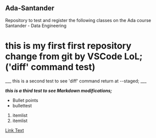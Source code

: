 ## Ada-Santander
Repository to test and register the following classes on the Ada course Santander - Data Engineering

# this is my first first repository change from git by VSCode LoL; ('diff' command test)

___ this is a second test to see 'diff' command return at --staged; ___

***this is a third test to see Markdown modifications;***

* Bullet points
 * bullettest

1. itemlist
2. itemlist


[Link Text](https://github.com/gabfsilva23/Ada-Santander/tree/main)


